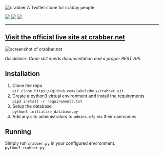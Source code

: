 ![crabber](https://i.imgur.com/WrhXpnX.png)
A Twitter clone for crabby people.

![](https://img.shields.io/github/languages/code-size/jakeledoux/crabber)
![](https://img.shields.io/github/issues/jakeledoux/crabber)
![](https://img.shields.io/website?url=https%3A%2F%2Fcrabber.net)

---

[Visit the official live site at crabber.net](https://crabber.net/)
---
![screenshot of crabber.net](https://i.imgur.com/8PvtcVF.png)

*Disclaimer: Code still needs documentation and a proper REST API.*

## Installation
1. Clone the repo  
`git clone https://github.com/jakeledoux/crabber.git`
2. Create a python3 virtual environment and install the requirements  
`pip3 install -r requirements.txt`
3. Setup the database  
`python3 initialize_database.py`
4. Add any site administrators to `admins.cfg` via their usernames

## Running
Simply run `crabber.py` in your configured environment.  
`python3 crabber.py`
